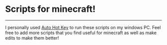 # Scripts for minecraft!

---

I personally used <a href="https://www.autohotkey.com/">Auto Hot Key</a> to run these scripts on my windows PC. Feel free to add more scripts that you find useful for minecraft as well as make edits to make them better! 

